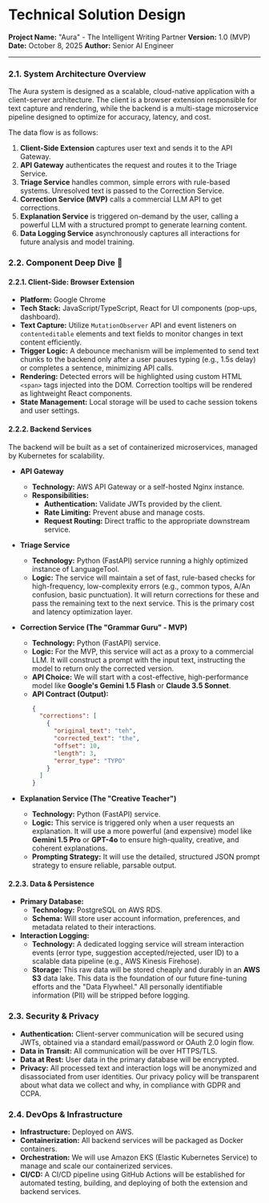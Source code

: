 # Technical Solution Design

**Project Name:** "Aura" - The Intelligent Writing Partner
**Version:** 1.0 (MVP)
**Date:** October 8, 2025
**Author:** Senior AI Engineer

---

### 2.1. System Architecture Overview

The Aura system is designed as a scalable, cloud-native application with a client-server architecture. The client is a browser extension responsible for text capture and rendering, while the backend is a multi-stage microservice pipeline designed to optimize for accuracy, latency, and cost.

The data flow is as follows:
1.  **Client-Side Extension** captures user text and sends it to the API Gateway.
2.  **API Gateway** authenticates the request and routes it to the Triage Service.
3.  **Triage Service** handles common, simple errors with rule-based systems. Unresolved text is passed to the Correction Service.
4.  **Correction Service (MVP)** calls a commercial LLM API to get corrections.
5.  **Explanation Service** is triggered on-demand by the user, calling a powerful LLM with a structured prompt to generate learning content.
6.  **Data Logging Service** asynchronously captures all interactions for future analysis and model training.

### 2.2. Component Deep Dive 🔧

#### 2.2.1. Client-Side: Browser Extension

* **Platform:** Google Chrome
* **Tech Stack:** JavaScript/TypeScript, React for UI components (pop-ups, dashboard).
* **Text Capture:** Utilize `MutationObserver` API and event listeners on `contenteditable` elements and text fields to monitor changes in text content efficiently.
* **Trigger Logic:** A debounce mechanism will be implemented to send text chunks to the backend only after a user pauses typing (e.g., 1.5s delay) or completes a sentence, minimizing API calls.
* **Rendering:** Detected errors will be highlighted using custom HTML `<span>` tags injected into the DOM. Correction tooltips will be rendered as lightweight React components.
* **State Management:** Local storage will be used to cache session tokens and user settings.

#### 2.2.2. Backend Services

The backend will be built as a set of containerized microservices, managed by Kubernetes for scalability.

* **API Gateway**
    * **Technology:** AWS API Gateway or a self-hosted Nginx instance.
    * **Responsibilities:**
        * **Authentication:** Validate JWTs provided by the client.
        * **Rate Limiting:** Prevent abuse and manage costs.
        * **Request Routing:** Direct traffic to the appropriate downstream service.

* **Triage Service**
    * **Technology:** Python (FastAPI) service running a highly optimized instance of LanguageTool.
    * **Logic:** The service will maintain a set of fast, rule-based checks for high-frequency, low-complexity errors (e.g., common typos, A/An confusion, basic punctuation). It will return corrections for these and pass the remaining text to the next service. This is the primary cost and latency optimization layer.

* **Correction Service (The "Grammar Guru" - MVP)**
    * **Technology:** Python (FastAPI) service.
    * **Logic:** For the MVP, this service will act as a proxy to a commercial LLM. It will construct a prompt with the input text, instructing the model to return only the corrected version.
    * **API Choice:** We will start with a cost-effective, high-performance model like **Google's Gemini 1.5 Flash** or **Claude 3.5 Sonnet**.
    * **API Contract (Output):**
        ```json
        {
          "corrections": [
            {
              "original_text": "teh",
              "corrected_text": "the",
              "offset": 10,
              "length": 3,
              "error_type": "TYPO"
            }
          ]
        }
        ```

* **Explanation Service (The "Creative Teacher")**
    * **Technology:** Python (FastAPI) service.
    * **Logic:** This service is triggered only when a user requests an explanation. It will use a more powerful (and expensive) model like **Gemini 1.5 Pro** or **GPT-4o** to ensure high-quality, creative, and coherent explanations.
    * **Prompting Strategy:** It will use the detailed, structured JSON prompt strategy to ensure reliable, parsable output.

#### 2.2.3. Data & Persistence

* **Primary Database:**
    * **Technology:** PostgreSQL on AWS RDS.
    * **Schema:** Will store user account information, preferences, and metadata related to their interactions.
* **Interaction Logging:**
    * **Technology:** A dedicated logging service will stream interaction events (error type, suggestion accepted/rejected, user ID) to a scalable data pipeline (e.g., AWS Kinesis Firehose).
    * **Storage:** This raw data will be stored cheaply and durably in an **AWS S3** data lake. This data is the foundation of our future fine-tuning efforts and the "Data Flywheel." All personally identifiable information (PII) will be stripped before logging.

### 2.3. Security & Privacy

* **Authentication:** Client-server communication will be secured using JWTs, obtained via a standard email/password or OAuth 2.0 login flow.
* **Data in Transit:** All communication will be over HTTPS/TLS.
* **Data at Rest:** User data in the primary database will be encrypted.
* **Privacy:** All processed text and interaction logs will be anonymized and disassociated from user identities. Our privacy policy will be transparent about what data we collect and why, in compliance with GDPR and CCPA.

### 2.4. DevOps & Infrastructure

* **Infrastructure:** Deployed on AWS.
* **Containerization:** All backend services will be packaged as Docker containers.
* **Orchestration:** We will use Amazon EKS (Elastic Kubernetes Service) to manage and scale our containerized services.
* **CI/CD:** A CI/CD pipeline using GitHub Actions will be established for automated testing, building, and deploying of both the extension and backend services.